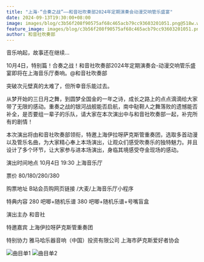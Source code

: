 ```yaml
---
title: "上海·“合奏之战”——和音社吹奏部2024年定期演奏会动漫交响管乐盛宴"
date: 2024-09-13T19:30:00+08:00
image: images/blog/c3b56f208f90575af68c465acb79cc93603201051.png@518w.webp
feature_image: images/blog/c3b56f208f90575af68c465acb79cc93603201051.png@518w.webp
author: 和音社吹奏部
---
```

音乐响起，故事还在继续…

10月4日，特别篇！合奏之战！和音社吹奏部2024年定期演奏会-动漫交响管乐盛宴即将在上海音乐厅奏响。@和音社吹奏部 <!--more-->

突破次元壁真的太难了，但所幸音乐能过去。 

从梦开始的三日月之舞，到圆梦全国金的一年之诗，成长之路上的点点滴滴给大家带了无限的感动。重奏之战的银河战舰能否启航，南中鞑靼人之舞落败的遗憾能否补全，是否要组一辈子的乐队，请大家在本次演出中与和音社吹奏部一起，补完所有的剧情！ 

本次演出将由和音社吹奏部领衔，特邀上海伊拉呀萨克斯管重奏团，选取多首动漫以及管乐名曲，为大家精心奉上本场演出，让观众们感受吹奏乐的独特魅力。并且设计了多个环节，让大家参与进本场演出，身临其境感受夺金现场的感动。  

演出时间地点
10月4日 19:30 上海音乐厅

票价
80/180/280/380

购票地址
B站会员购网页链接 /大麦/上海音乐厅小程序

特典内容
280 吧唧+随机乐谱
380 吧唧+随机乐谱+号嘴盲盒

演出主办 
和音社

特邀嘉宾 
上海伊拉呀萨克斯管重奏团

特别协力 
雅马哈乐器音响（中国）投资有限公司
上海市萨克斯爱好者协会

![曲目单1](/images/blog/8d0c5f6045126fe1f961487fac235276603201051.png@518w.webp)
![曲目单2](/images/blog/302dc1942bb89e89b069d2ca84b4f482603201051.png@518w.webp)

